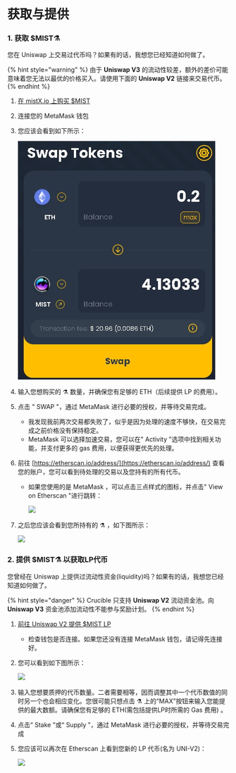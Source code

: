 # 获取与提供

### 1. 获取 $MIST⚗️

您在 Uniswap 上交易过代币吗？如果有的话，我想您已经知道如何做了。

{% hint style="warning" %}
由于 **Uniswap V3** 的流动性较差，额外的差价可能意味着您无法以最优的价格买入。请使用下面的 **Uniswap V2** 链接来交易代币。
{% endhint %}

1. [在 mistX.io 上购买 $MIST](http://swap.mist.alchemist.wtf/)
2. 连接您的 MetaMask 钱包
3. 您应该会看到如下所示：

    ![](.gitbook/assets/swap%20%281%29.jpg)

4. 输入您想购买的 ⚗️ 数量，并确保您有足够的 ETH（后续提供 LP 的费用）。
5. 点击 " SWAP "，通过 MetaMask 进行必要的授权，并等待交易完成。
   * 我发现我前两次交易都失败了，似乎是因为处理的速度不够快，在交易完成之前价格没有保持稳定。
   * MetaMask 可以选择加速交易，您可以在" Activity "选项中找到相关功能，并支付更多的 gas 费用，以便获得更优先的处理。
6. 前往 [https://etherscan.io/address/](https://etherscan.io/address/) 查看您的账户，您可以看到待处理的交易以及您持有的所有代币。
   * 如果您使用的是 MetaMask ，可以点击三点样式的图标，并点击" View on Etherscan "进行跳转：

     ![](https://i.imgur.com/jdzodQP.png)
7. 之后您应该会看到您所持有的 ⚗️ ，如下图所示：

    ![](https://i.imgur.com/bF9wsrg.png)

### 2. 提供 $MIST⚗️ 以获取LP代币

您曾经在 Uniswap 上提供过流动性资金\(liquidity\)吗？如果有的话，我想您已经知道如何做了。

{% hint style="danger" %}
Crucible 只支持 **Uniswap V2** 流动资金池。向 **Uniswap V3** 资金池添加流动性不能参与奖励计划。
{% endhint %}

1. [前往 Uniswap V2 提供 $MIST LP](https://app.uniswap.org/#/add/v2/0x88acdd2a6425c3faae4bc9650fd7e27e0bebb7ab/ETH)
   * 检查钱包是否连接。如果您还没有连接 MetaMask 钱包，请记得先连接好。
2. 您可以看到如下图所示：

    ![](https://i.imgur.com/7paIEyF.png)

3. 输入您想要质押的代币数量。二者需要相等，因而调整其中一个代币数值的同时另一个也会相应变化。您很可能只想点击 ⚗️ 上的“MAX”按钮来输入您能提供的最大数额。请确保您有足够的 ETH\(需包括提供LP时所需的 Gas 费用\) 。
4. 点击“ Stake ”或“ Supply ”，通过 MetaMask 进行必要的授权，并等待交易完成
5. 您应该可以再次在 Etherscan 上看到您新的 LP 代币\(名为 UNI-V2\)：

    ![](https://i.imgur.com/6hAoHGw.png)

